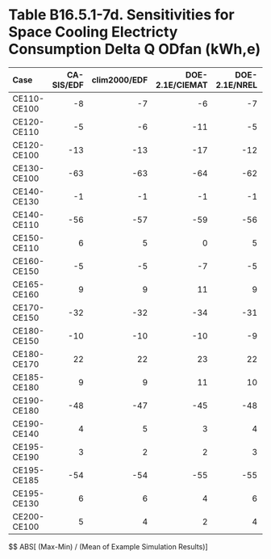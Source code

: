 # Table B16.5.1-7d. Sensitivities for Space Cooling Electricty Consumption Delta Q ODfan (kWh,e)
| Case        | CA-SIS/EDF | clim2000/EDF | DOE-2.1E/CIEMAT | DOE-2.1E/NREL | EnergyPlus/GARD | TRNSYS-ideal/TUD | TRNSYS-real/TUD |     | Min | Max | Dev % $$ |     | Analytical/TUD | Analytical/HTAL1 | Analytical/HTAL2 |     | TEST 0.0.0 | 
|:----------- | ----------:| ------------:| ---------------:| -------------:| ---------------:| ----------------:| ---------------:| ---:| ---:| ---:| --------:| ---:| --------------:| ----------------:| ----------------:| ---:| ----------:| 
| CE110-CE100 |         -8 |           -7 |              -6 |            -7 |                 |               -7 |              -7 |     |  -8 |  -6 |     29.9 |     |             -7 |               -7 |               -7 |     |         -6 | 
| CE120-CE110 |         -5 |           -6 |             -11 |            -5 |                 |               -5 |              -5 |     | -11 |  -5 |    114.1 |     |             -5 |               -5 |               -5 |     |        -11 | 
| CE120-CE100 |        -13 |          -13 |             -17 |           -12 |                 |              -13 |             -13 |     | -17 | -12 |     37.1 |     |            -13 |              -13 |              -13 |     |        -17 | 
| CE130-CE100 |        -63 |          -63 |             -64 |           -62 |                 |              -63 |             -62 |     | -64 | -62 |      3.7 |     |            -63 |              -63 |              -63 |     |        -64 | 
| CE140-CE130 |         -1 |           -1 |              -1 |            -1 |                 |               -1 |              -1 |     |  -1 |  -1 |     37.5 |     |             -1 |               -1 |               -1 |     |         -1 | 
| CE140-CE110 |        -56 |          -57 |             -59 |           -56 |                 |              -56 |             -56 |     | -59 | -56 |      6.3 |     |            -56 |              -56 |              -56 |     |        -59 | 
| CE150-CE110 |          6 |            5 |               0 |             5 |                 |                6 |               6 |     |   0 |   6 |    100.7 |     |              6 |                6 |                6 |     |          0 | 
| CE160-CE150 |         -5 |           -5 |              -7 |            -5 |                 |               -6 |              -5 |     |  -7 |  -5 |     27.1 |     |             -6 |               -6 |               -6 |     |         -7 | 
| CE165-CE160 |          9 |            9 |              11 |             9 |                 |               10 |               9 |     |   9 |  11 |     17.3 |     |              9 |                9 |                9 |     |         11 | 
| CE170-CE150 |        -32 |          -32 |             -34 |           -31 |                 |              -32 |             -31 |     | -34 | -31 |      8.2 |     |            -32 |              -32 |              -32 |     |        -34 | 
| CE180-CE150 |        -10 |          -10 |             -10 |            -9 |                 |              -11 |             -10 |     | -11 |  -9 |     14.3 |     |            -11 |              -11 |              -10 |     |        -10 | 
| CE180-CE170 |         22 |           22 |              23 |            22 |                 |               21 |              21 |     |  21 |  23 |      9.6 |     |             21 |               21 |               21 |     |         23 | 
| CE185-CE180 |          9 |            9 |              11 |            10 |                 |               10 |              10 |     |   9 |  11 |     24.6 |     |             10 |               10 |               10 |     |         11 | 
| CE190-CE180 |        -48 |          -47 |             -45 |           -48 |                 |              -47 |             -47 |     | -48 | -45 |      5.5 |     |            -47 |              -47 |              -47 |     |        -45 | 
| CE190-CE140 |          4 |            5 |               3 |             4 |                 |                5 |               5 |     |   3 |   5 |     34.5 |     |              5 |                5 |                5 |     |          3 | 
| CE195-CE190 |          3 |            2 |               2 |             3 |                 |                2 |               2 |     |   2 |   3 |     62.1 |     |              2 |                2 |                2 |     |          2 | 
| CE195-CE185 |        -54 |          -54 |             -55 |           -55 |                 |              -55 |             -54 |     | -55 | -54 |      2.0 |     |            -55 |              -55 |              -55 |     |        -55 | 
| CE195-CE130 |          6 |            6 |               4 |             6 |                 |                6 |               6 |     |   4 |   6 |     27.2 |     |              6 |                6 |                6 |     |          4 | 
| CE200-CE100 |          5 |            4 |               2 |             4 |                 |                5 |               6 |     |   2 |   6 |     77.9 |     |              5 |                5 |                5 |     |          2 | 

$$ ABS[ (Max-Min) / (Mean of Example Simulation Results)]


